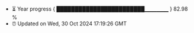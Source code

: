 - ⏳ Year progress { ████████████████████████▁▁▁▁▁▁ } 82.98 %
- ⏰ Updated on Wed, 30 Oct 2024 17:19:26 GMT

